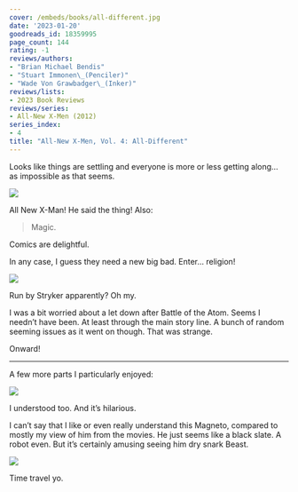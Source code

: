 ```yaml
---
cover: /embeds/books/all-different.jpg
date: '2023-01-20'
goodreads_id: 18359995
page_count: 144
rating: -1
reviews/authors:
- "Brian Michael Bendis"
- "Stuart Immonen\_(Penciler)"
- "Wade Von Grawbadger\_(Inker)"
reviews/lists:
- 2023 Book Reviews
reviews/series:
- All-New X-Men (2012)
series_index:
- 4
title: "All-New X-Men, Vol. 4: All-Different"
---
```

Looks like things are settling and everyone is more or less getting along… as impossible as that seems. 

![](/embeds/books/attachments/all-new-x-men-4-a9b25d.png)

All New X-Man! He said the thing! Also:

> Magic.   

Comics are delightful. 

In any case, I guess they need a new big bad. Enter… religion!

![](/embeds/books/attachments/all-new-x-men-4-fce3b3.png)

Run by Stryker apparently? Oh my. 

I was a bit worried about a let down after Battle of the Atom. Seems I needn’t have been. At least through the main story line. A bunch of random seeming issues as it went on though. That was strange. 

Onward!

<!--more-->

---


A few more parts I particularly enjoyed:

![](/embeds/books/attachments/all-new-x-men-4-4a1316.png)

I understood too. And it’s hilarious. 

I can’t say that I like or even really understand this Magneto, compared to mostly my view of him from the movies. He just seems like a black slate. A robot even. But it’s certainly amusing seeing him dry snark Beast. 

![](/embeds/books/attachments/all-new-x-men-4-f8cfc1.png)

Time travel yo. 



